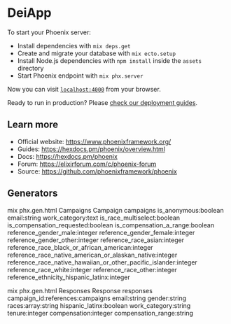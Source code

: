 # DeiApp

To start your Phoenix server:

  * Install dependencies with `mix deps.get`
  * Create and migrate your database with `mix ecto.setup`
  * Install Node.js dependencies with `npm install` inside the `assets` directory
  * Start Phoenix endpoint with `mix phx.server`

Now you can visit [`localhost:4000`](http://localhost:4000) from your browser.

Ready to run in production? Please [check our deployment guides](https://hexdocs.pm/phoenix/deployment.html).

## Learn more

  * Official website: https://www.phoenixframework.org/
  * Guides: https://hexdocs.pm/phoenix/overview.html
  * Docs: https://hexdocs.pm/phoenix
  * Forum: https://elixirforum.com/c/phoenix-forum
  * Source: https://github.com/phoenixframework/phoenix


## Generators

mix phx.gen.html Campaigns Campaign campaigns is_anonymous:boolean email:string work_category:text is_race_multiselect:boolean is_compensation_requested:boolean is_compensation_a_range:boolean reference_gender_male:integer reference_gender_female:integer reference_gender_other:integer reference_race_asian:integer reference_race_black_or_african_american:integer reference_race_native_american_or_alaskan_native:integer reference_race_native_hawaiian_or_other_pacific_islander:integer reference_race_white:integer reference_race_other:integer reference_ethnicity_hispanic_latinx:integer

mix phx.gen.html Responses Response responses campaign_id:references:campaigns email:string gender:string races:array:string hispanic_latinx:boolean work_category:string tenure:integer compensation:integer compensation_range:string 